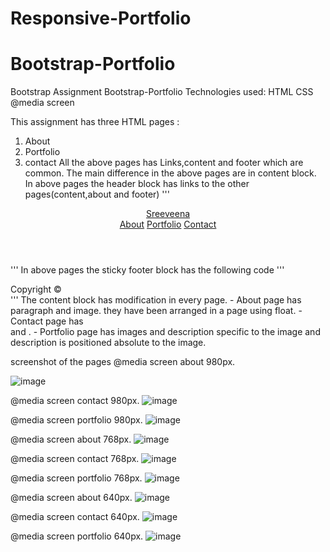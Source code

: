# Responsive-Portfolio

# Bootstrap-Portfolio
Bootstrap Assignment
Bootstrap-Portfolio
Technologies used:
HTML
CSS
@media screen

This assignment has three HTML pages :
1. About
2. Portfolio
3. contact
All the above pages has Links,content and footer which are common. The main difference in the above pages are in content block.
In above pages the header block has links to the other pages(content,about and footer)
'''
<header id="masthead">
    <div class="container">
      <a href="index.html" id="logo">Sreeveena</a>
      <nav>
        <a href="index.html">About</a>
        <a href="portfolio.html">Portfolio</a>
        <a href="contact.html">Contact</a>
      </nav>
    </div>
  </header>

'''
In above pages the sticky footer block has the following code
'''
<footer>
    <div class="container">
      Copyright &copy; 
    </div>
  </footer>
'''
The content block has modification in every page.
- About page has paragraph and image. they have been arranged in a page using float.
- Contact page has <form> and <lable> .
- Portfolio page has images and description specific to the image and description is positioned absolute to the image.

screenshot of the pages
@media screen about 980px. 

![image](https://user-images.githubusercontent.com/7834767/66251266-4c263000-e703-11e9-997a-26305cb44b34.png)

@media screen contact 980px. 
![image](https://user-images.githubusercontent.com/7834767/66251283-78da4780-e703-11e9-8b7a-5414897a5bf9.png)

@media screen portfolio 980px. 
![image](https://user-images.githubusercontent.com/7834767/66251300-96a7ac80-e703-11e9-99cb-191b977f9884.png)

@media screen about 768px. 
![image](https://user-images.githubusercontent.com/7834767/66251337-ed14eb00-e703-11e9-9897-4df2e0b3e09e.png)


@media screen contact 768px. 
![image](https://user-images.githubusercontent.com/7834767/66251347-03bb4200-e704-11e9-93da-53ceb0c4113b.png)

@media screen portfolio 768px. 
![image](https://user-images.githubusercontent.com/7834767/66251355-22b9d400-e704-11e9-8af4-a58bfd108746.png)

@media screen about 640px. 
![image](https://user-images.githubusercontent.com/7834767/66251472-49c4d580-e705-11e9-8d03-e8e7320a40e4.png)

@media screen contact 640px. 
![image](https://user-images.githubusercontent.com/7834767/66251482-5e08d280-e705-11e9-9854-6096e7ce79ea.png)

@media screen portfolio 640px.
![image](https://user-images.githubusercontent.com/7834767/66251490-6cef8500-e705-11e9-8cf4-a1df3bfbdbed.png)